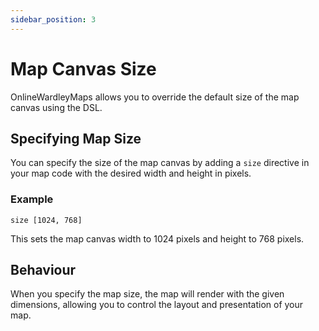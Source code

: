 ```yaml
---
sidebar_position: 3
---
```


# Map Canvas Size

OnlineWardleyMaps allows you to override the default size of the map canvas using the DSL.

## Specifying Map Size

You can specify the size of the map canvas by adding a `size` directive in your map code with the desired width and height in pixels.

### Example

```plaintext
size [1024, 768]
```

This sets the map canvas width to 1024 pixels and height to 768 pixels.

## Behaviour

When you specify the map size, the map will render with the given dimensions, allowing you to control the layout and presentation of your map.
